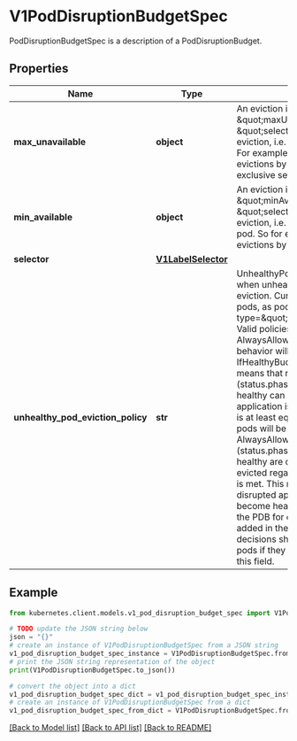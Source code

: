 # V1PodDisruptionBudgetSpec

PodDisruptionBudgetSpec is a description of a PodDisruptionBudget.

## Properties

Name | Type | Description | Notes
------------ | ------------- | ------------- | -------------
**max_unavailable** | **object** | An eviction is allowed if at most \&quot;maxUnavailable\&quot; pods selected by \&quot;selector\&quot; are unavailable after the eviction, i.e. even in absence of the evicted pod. For example, one can prevent all voluntary evictions by specifying 0. This is a mutually exclusive setting with \&quot;minAvailable\&quot;. | [optional] 
**min_available** | **object** | An eviction is allowed if at least \&quot;minAvailable\&quot; pods selected by \&quot;selector\&quot; will still be available after the eviction, i.e. even in the absence of the evicted pod.  So for example you can prevent all voluntary evictions by specifying \&quot;100%\&quot;. | [optional] 
**selector** | [**V1LabelSelector**](V1LabelSelector.md) |  | [optional] 
**unhealthy_pod_eviction_policy** | **str** | UnhealthyPodEvictionPolicy defines the criteria for when unhealthy pods should be considered for eviction. Current implementation considers healthy pods, as pods that have status.conditions item with type&#x3D;\&quot;Ready\&quot;,status&#x3D;\&quot;True\&quot;.  Valid policies are IfHealthyBudget and AlwaysAllow. If no policy is specified, the default behavior will be used, which corresponds to the IfHealthyBudget policy.  IfHealthyBudget policy means that running pods (status.phase&#x3D;\&quot;Running\&quot;), but not yet healthy can be evicted only if the guarded application is not disrupted (status.currentHealthy is at least equal to status.desiredHealthy). Healthy pods will be subject to the PDB for eviction.  AlwaysAllow policy means that all running pods (status.phase&#x3D;\&quot;Running\&quot;), but not yet healthy are considered disrupted and can be evicted regardless of whether the criteria in a PDB is met. This means perspective running pods of a disrupted application might not get a chance to become healthy. Healthy pods will be subject to the PDB for eviction.  Additional policies may be added in the future. Clients making eviction decisions should disallow eviction of unhealthy pods if they encounter an unrecognized policy in this field. | [optional] 

## Example

```python
from kubernetes.client.models.v1_pod_disruption_budget_spec import V1PodDisruptionBudgetSpec

# TODO update the JSON string below
json = "{}"
# create an instance of V1PodDisruptionBudgetSpec from a JSON string
v1_pod_disruption_budget_spec_instance = V1PodDisruptionBudgetSpec.from_json(json)
# print the JSON string representation of the object
print(V1PodDisruptionBudgetSpec.to_json())

# convert the object into a dict
v1_pod_disruption_budget_spec_dict = v1_pod_disruption_budget_spec_instance.to_dict()
# create an instance of V1PodDisruptionBudgetSpec from a dict
v1_pod_disruption_budget_spec_from_dict = V1PodDisruptionBudgetSpec.from_dict(v1_pod_disruption_budget_spec_dict)
```
[[Back to Model list]](../README.md#documentation-for-models) [[Back to API list]](../README.md#documentation-for-api-endpoints) [[Back to README]](../README.md)


